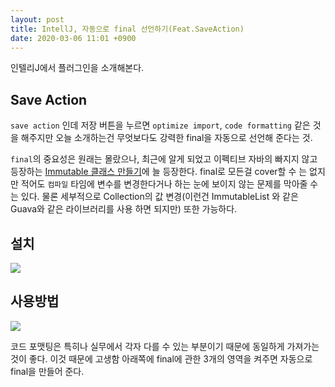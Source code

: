 ```yaml
---
layout: post
title: IntellJ, 자동으로 final 선언하기(Feat.SaveAction)
date: 2020-03-06 11:01 +0900
---
```


인텔리J에서 플러그인을 소개해본다.

## Save Action

`save action` 인데 저장 버튼을 누르면 `optimize import`, `code formatting` 같은 것을 해주지만
오늘 소개하는건 무엇보다도 강력한 final을 자동으로 선언해 준다는 것.

`final`의 중요성은 원래는 몰랐으나, 최근에 알게 되었고 이펙티브 자바의 빠지지 않고 등장하는 [Immutable 클래스 만들기](https://umanking.github.io/effective%20java/2020/03/01/effective-java-17.html)에 늘 등장한다. final로 모든걸 cover할 수 는 없지만 적어도 `컴파일` 타임에 변수를 변경한다거나 하는 눈에 보이지 않는 문제를 막아줄 수 는 있다. 물론 세부적으로 Collection의 값 변경(이런건 ImmutableList 와 같은 Guava와 같은 라이브러리를 사용 하면 되지만) 또한 가능하다.

## 설치

![](https://user-images.githubusercontent.com/28615416/76045746-59d92d80-5fa1-11ea-90cf-5f58a1049243.png)

## 사용방법

![](https://user-images.githubusercontent.com/28615416/76045723-4928b780-5fa1-11ea-8513-791dc5585d80.png)

코드 포맷팅은 특히나 실무에서 각자 다를 수 있는 부분이기 때문에 동일하게 가져가는 것이 좋다. 이것 때문에 고생함
아래쪽에 final에 관한 3개의 영역을 켜주면 자동으로 final을 만들어 준다.

